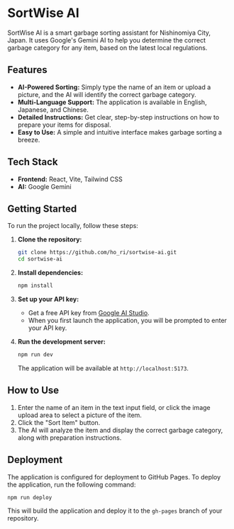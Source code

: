 # SortWise AI

SortWise AI is a smart garbage sorting assistant for Nishinomiya City, Japan. It uses Google's Gemini AI to help you determine the correct garbage category for any item, based on the latest local regulations.

## Features

*   **AI-Powered Sorting:** Simply type the name of an item or upload a picture, and the AI will identify the correct garbage category.
*   **Multi-Language Support:** The application is available in English, Japanese, and Chinese.
*   **Detailed Instructions:** Get clear, step-by-step instructions on how to prepare your items for disposal.
*   **Easy to Use:** A simple and intuitive interface makes garbage sorting a breeze.

## Tech Stack

*   **Frontend:** React, Vite, Tailwind CSS
*   **AI:** Google Gemini

## Getting Started

To run the project locally, follow these steps:

1.  **Clone the repository:**

    ```bash
    git clone https://github.com/ho_ri/sortwise-ai.git
    cd sortwise-ai
    ```

2.  **Install dependencies:**

    ```bash
    npm install
    ```

3.  **Set up your API key:**

    *   Get a free API key from [Google AI Studio](https://aistudio.google.com/).
    *   When you first launch the application, you will be prompted to enter your API key.

4.  **Run the development server:**

    ```bash
    npm run dev
    ```

    The application will be available at `http://localhost:5173`.

## How to Use

1.  Enter the name of an item in the text input field, or click the image upload area to select a picture of the item.
2.  Click the "Sort Item" button.
3.  The AI will analyze the item and display the correct garbage category, along with preparation instructions.

## Deployment

The application is configured for deployment to GitHub Pages. To deploy the application, run the following command:

```bash
npm run deploy
```

This will build the application and deploy it to the `gh-pages` branch of your repository.

